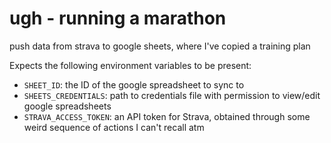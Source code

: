 # ugh - running a marathon

push data from strava to google sheets, where I've copied a training plan  

Expects the following environment variables to be present:
- `SHEET_ID`: the ID of the google spreadsheet to sync to
- `SHEETS_CREDENTIALS`: path to credentials file with permission to view/edit google spreadsheets
- `STRAVA_ACCESS_TOKEN`: an API token for Strava, obtained through some weird sequence of actions I can't recall atm